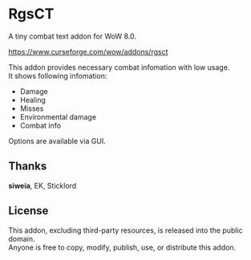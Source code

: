 # RgsCT
A tiny combat text addon for WoW 8.0.  

https://www.curseforge.com/wow/addons/rgsct  

This addon provides necessary combat infomation with low usage.  
It shows following infomation:
- Damage
- Healing
- Misses
- Environmental damage
- Combat info

Options are available via GUI.  

Thanks
------

**siweia**, EK, Sticklord  

License
-------

This addon, excluding third-party resources, is released into the public domain.  
Anyone is free to copy, modify, publish, use, or distribute this addon.  

